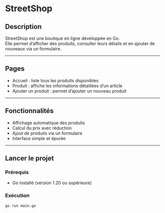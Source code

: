 # StreetShop

## Description

StreetShop est une boutique en ligne développée en Go.  
Elle permet d’afficher des produits, consulter leurs détails et en ajouter de nouveaux via un formulaire.  

---

## Pages

- Accueil : liste tous les produits disponibles  
- Produit : affiche les informations détaillées d’un article  
- Ajouter un produit : permet d’ajouter un nouveau produit

---

## Fonctionnalités

- Affichage automatique des produits  
- Calcul du prix avec réduction  
- Ajout de produits via un formulaire  
- Interface simple et épurée

---

## Lancer le projet

### Prérequis
- Go installé (version 1.20 ou supérieure)

### Exécution
```bash
go run main.go

